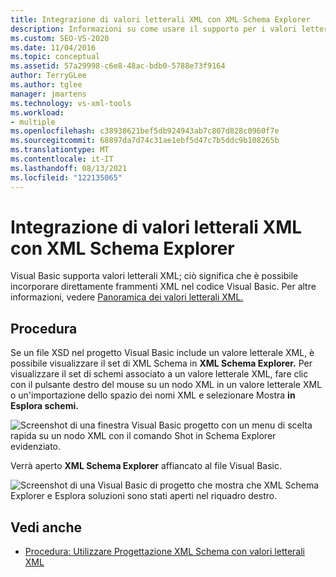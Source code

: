 ```yaml
---
title: Integrazione di valori letterali XML con XML Schema Explorer
description: Informazioni su come usare il supporto per i valori letterali XML in XML Schema Explorer in Visual Studio per integrare frammenti XML direttamente nel codice Visual Basic xml.
ms.custom: SEO-VS-2020
ms.date: 11/04/2016
ms.topic: conceptual
ms.assetid: 57a29998-c6e8-48ac-bdb0-5788e73f9164
author: TerryGLee
ms.author: tglee
manager: jmartens
ms.technology: vs-xml-tools
ms.workload:
- multiple
ms.openlocfilehash: c38938621bef5db924943ab7c807d828c0960f7e
ms.sourcegitcommit: 68897da7d74c31ae1ebf5d47c7b5ddc9b108265b
ms.translationtype: MT
ms.contentlocale: it-IT
ms.lasthandoff: 08/13/2021
ms.locfileid: "122135065"
---
```

# <a name="integration-of-xml-literals-with-xml-schema-explorer"></a>Integrazione di valori letterali XML con XML Schema Explorer

Visual Basic supporta valori letterali XML; ciò significa che è possibile incorporare direttamente frammenti XML nel codice Visual Basic. Per altre informazioni, vedere [Panoramica dei valori letterali XML.](/dotnet/visual-basic/programming-guide/language-features/xml/xml-literals-overview)

## <a name="how-to"></a>Procedura

Se un file XSD nel progetto Visual Basic include un valore letterale XML, è possibile visualizzare il set di XML Schema in **XML Schema Explorer.** Per visualizzare il set di schemi associato a un valore letterale XML, fare clic con il pulsante destro del mouse su un nodo XML in un valore letterale XML o un'importazione dello spazio dei nomi XML e selezionare Mostra **in Esplora schemi.**

![Screenshot di una finestra Visual Basic progetto con un menu di scelta rapida su un nodo XML con il comando Shot in Schema Explorer evidenziato.](../xml-tools/media/vbxmlliteralswithxmlschemaexplorer1.gif)

Verrà aperto **XML Schema Explorer** affiancato al file Visual Basic.

![Screenshot di una Visual Basic di progetto che mostra che XML Schema Explorer e Esplora soluzioni sono stati aperti nel riquadro destro.](../xml-tools/media/vbxmlliteralswithxmlschemaexplorer2.gif)

## <a name="see-also"></a>Vedi anche

- [Procedura: Utilizzare Progettazione XML Schema con valori letterali XML](../xml-tools/how-to-use-the-xml-schema-designer-with-xml-literals.md)
